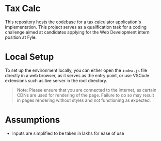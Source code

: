 # Tax Calc
This repository hosts the codebase for a tax calculator application's implementation. This project serves as a qualification task for a coding challenge aimed at candidates applying for the Web Development intern position at Fyle.

# Local Setup
To set up the environment locally, you can either open the `index.js` file directly in a web browser, as it serves as the entry point, or use VSCode extensions such as live server in the root directory.

> Note: Please ensure that you are connected to the internet, as certain CDNs are used for rendering of the page. Failure to do so may result in pages rendering without styles and not functioning as expected.

# Assumptions
* Inputs are simplified to be taken in lakhs for ease of use
